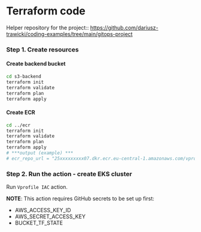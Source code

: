 # Terraform code 

Helper repository for the project:: https://github.com/dariusz-trawicki/coding-examples/tree/main/gitops-project

### Step 1. Create resources

#### Create backend bucket

```bash
cd s3-backend
terraform init
terraform validate
terraform plan
terraform apply
```

#### Create ECR

```bash
cd ../ecr
terraform init
terraform validate
terraform plan
terraform apply
# ***output (example) ***
# ecr_repo_url = "25xxxxxxxxx07.dkr.ecr.eu-central-1.amazonaws.com/vprofileapp"
```

### Step 2. Run the action - create EKS cluster

Run `Vprofile IAC` action.

**NOTE**: This action requires GitHub secrets to be set up first:
- AWS_ACCESS_KEY_ID
- AWS_SECRET_ACCESS_KEY
- BUCKET_TF_STATE
